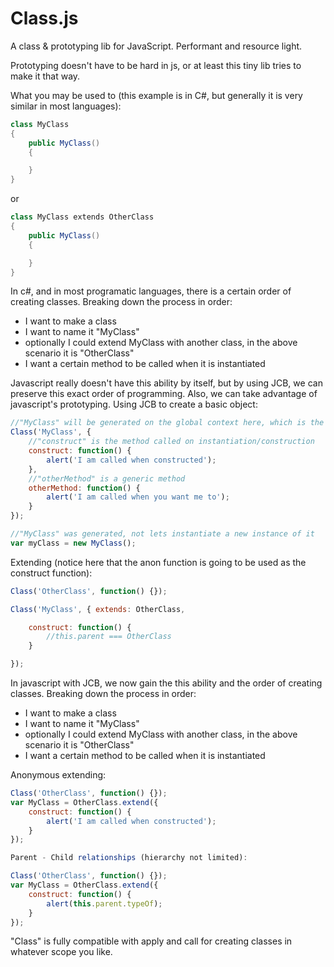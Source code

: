 Class.js
===========================

A class & prototyping lib for JavaScript.  Performant and resource light.

Prototyping doesn't have to be hard in js, or at least this tiny lib tries to make it that way.

What you may be used to (this example is in C#, but generally it is very similar in most languages):
```c#
class MyClass
{
    public MyClass()
    {

    }
}
```
or
```c#
class MyClass extends OtherClass
{
    public MyClass()
    {

    }
}
```

In c#, and in most programatic languages, there is a certain order of creating classes.  Breaking down the process in order:
* I want to make a class
* I want to name it "MyClass"
* optionally I could extend MyClass with another class, in the above scenario it is "OtherClass"
* I want a certain method to be called when it is instantiated

Javascript really doesn't have this ability by itself, but by using JCB, we can preserve this exact order of programming.  Also, we can take advantage of javascript's prototyping.
Using JCB to create a basic object:
```javascript
//"MyClass" will be generated on the global context here, which is the "window" variable
Class('MyClass', {
    //"construct" is the method called on instantiation/construction
    construct: function() {
        alert('I am called when constructed');
    },
    //"otherMethod" is a generic method
    otherMethod: function() {
        alert('I am called when you want me to');
    }
});

//"MyClass" was generated, not lets instantiate a new instance of it
var myClass = new MyClass();
```
Extending (notice here that the anon function is going to be used as the construct function):
```javascript
Class('OtherClass', function() {});

Class('MyClass', { extends: OtherClass,

    construct: function() {
        //this.parent === OtherClass
    }

});
```
In javascript with JCB, we now gain the this ability and the order of creating classes.  Breaking down the process in order:
* I want to make a class
* I want to name it "MyClass"
* optionally I could extend MyClass with another class, in the above scenario it is "OtherClass"
* I want a certain method to be called when it is instantiated

Anonymous extending:
```javascript
Class('OtherClass', function() {});
var MyClass = OtherClass.extend({
    construct: function() {
        alert('I am called when constructed');
    }
});

Parent - Child relationships (hierarchy not limited):

Class('OtherClass', function() {});
var MyClass = OtherClass.extend({
    construct: function() {
        alert(this.parent.typeOf);
    }
});
```

"Class" is fully compatible with apply and call for creating classes in whatever scope you like.
